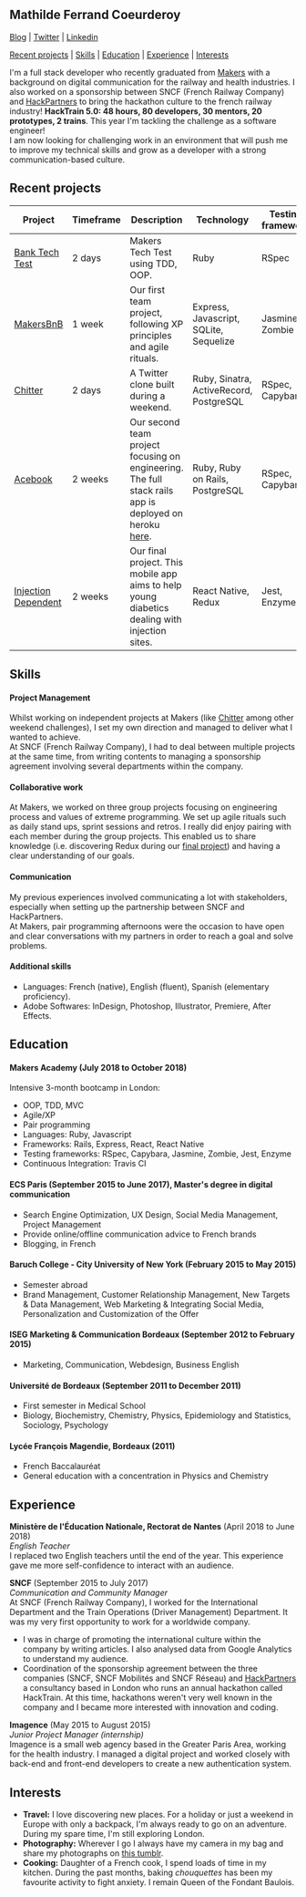 ## Mathilde Ferrand Coeurderoy

[Blog](https://medium.com/@mathilde.ferrand.coeurderoy) | [Twitter](https://twitter.com/mathoucdry) | [Linkedin](https://www.linkedin.com/in/mathildeferrandcoeurderoy/)

[Recent projects](https://github.com/mathildeferrandcoeurderoy/CV#recent-projects) | [Skills](https://github.com/mathildeferrandcoeurderoy/CV#skills) | [Education](https://github.com/mathildeferrandcoeurderoy/CV#education) | [Experience](https://github.com/mathildeferrandcoeurderoy/CV#experience) | [Interests](https://github.com/mathildeferrandcoeurderoy/CV#interests)

I'm a full stack developer who recently graduated from [Makers](https://makers.tech/) with a background on digital communication for the railway and health industries. I also worked on a sponsorship between SNCF (French Railway Company) and [HackPartners](https://github.com/mathildeferrandcoeurderoy/CV#experience) to bring the hackathon culture to the french railway industry! **HackTrain 5.0: 48 hours, 80 developers, 30 mentors, 20 prototypes, 2 trains**. This year I'm tackling the challenge as a software engineer!   
I am now looking for challenging work in an environment that will push me to improve my technical skills and grow as a developer with a strong communication-based culture.   

## Recent projects

| Project | Timeframe | Description | Technology | Testing framework |
| --------| ----------| ------------| -----------| ------------------|
| [Bank Tech Test](https://github.com/ChocolatineMathou/bank-tech-test) | 2 days | Makers Tech Test using TDD, OOP. | Ruby | RSpec |
| [MakersBnB](https://github.com/ChocolatineMathou/MakersBnB) | 1 week | Our first team project, following XP principles and agile rituals. | Express, Javascript, SQLite, Sequelize | Jasmine, Zombie |
| [Chitter](https://github.com/ChocolatineMathou/chitter-challenge) | 2 days | A Twitter clone built during a weekend. | Ruby, Sinatra, ActiveRecord, PostgreSQL | RSpec, Capybara |
| [Acebook](https://github.com/ChocolatineMathou/acebook-PushMePullYou) | 2 weeks | Our second team project focusing on engineering. The full stack rails app is deployed on heroku [here](http://acebook-pushmepullyou.herokuapp.com/). | Ruby, Ruby on Rails, PostgreSQL | RSpec, Capybara |
| [Injection Dependent](https://github.com/ChocolatineMathou/injection_dependent) | 2 weeks | Our final project. This mobile app aims to help young diabetics dealing with injection sites. | React Native, Redux | Jest, Enzyme |

## Skills

#### Project Management

Whilst working on independent projects at Makers (like [Chitter](https://github.com/ChocolatineMathou/chitter-challenge) among other weekend challenges), I set my own direction and managed to deliver what I wanted to achieve.   
At SNCF (French Railway Company), I had to deal between multiple projects at the same time, from writing contents to managing a sponsorship agreement involving several departments within the company.

#### Collaborative work

At Makers, we worked on three group projects focusing on engineering process and values of extreme programming. We set up agile rituals such as daily stand ups, sprint sessions and retros. I really did enjoy pairing with each member during the group projects. This enabled us to share knowledge (i.e. discovering Redux during our [final project](https://github.com/ChocolatineMathou/injection_dependent)) and having a clear understanding of our goals.

#### Communication
   
My previous experiences involved communicating a lot with stakeholders, especially when setting up the partnership between SNCF and HackPartners.   
At Makers, pair programming afternoons were the occasion to have open and clear conversations with my partners in order to reach a goal and solve problems.

#### Additional skills

- Languages: French (native), English (fluent), Spanish (elementary proficiency).
- Adobe Softwares: InDesign, Photoshop, Illustrator, Premiere, After Effects.

## Education

#### Makers Academy (July 2018 to October 2018)
Intensive 3-month bootcamp in London:

- OOP, TDD, MVC
- Agile/XP
- Pair programming
- Languages: Ruby, Javascript
- Frameworks: Rails, Express, React, React Native
- Testing frameworks: RSpec, Capybara, Jasmine, Zombie, Jest, Enzyme
- Continuous Integration: Travis CI

#### ECS Paris (September 2015 to June 2017), Master's degree in digital communication

- Search Engine Optimization, UX Design, Social Media Management, Project Management
- Provide online/offline communication advice to French brands
- Blogging, in French

#### Baruch College - City University of New York (February 2015 to May 2015)

- Semester abroad
- Brand Management, Customer Relationship Management, New Targets & Data Management, Web Marketing & Integrating Social Media, Personalization and Customization of the Offer

#### ISEG Marketing & Communication Bordeaux (September 2012 to February 2015)

- Marketing, Communication, Webdesign, Business English

#### Université de Bordeaux (September 2011 to December 2011)

- First semester in Medical School
- Biology, Biochemistry, Chemistry, Physics, Epidemiology and Statistics, Sociology, Psychology

#### Lycée François Magendie, Bordeaux (2011)

- French Baccalauréat
- General education with a concentration in Physics and Chemistry

## Experience

**Ministère de l'Éducation Nationale, Rectorat de Nantes** (April 2018 to June 2018)    
*English Teacher*  
I replaced two English teachers until the end of the year. This experience gave me more self-confidence to interact with an audience.

**SNCF** (September 2015 to July 2017)    
*Communication and Community Manager*  
At SNCF (French Railway Company), I worked for the International Department and the Train Operations (Driver Management) Department. It was my very first opportunity to work for a worldwide company.   

- I was in charge of promoting the international culture within the company by writing articles. I also analysed data from Google Analytics to understand my audience.
- Coordination of the sponsorship agreement between the three companies (SNCF, SNCF Mobilités and SNCF Réseau) and [HackPartners](https://hackpartners.com/events/hacktrain-5/) a consultancy based in London who runs an annual hackathon called HackTrain. At this time, hackathons weren't very well known in the company and I became more interested with innovation and coding.

**Imagence** (May 2015 to August 2015)   
*Junior Project Manager (internship)*  
Imagence is a small web agency based in the Greater Paris Area, working for the health industry. I managed a digital project and worked closely with back-end and front-end developers to create a new authentication system.

## Interests

- **Travel:** I love discovering new places. For a holiday or just a weekend in Europe with only a backpack, I'm always ready to go on an adventure. During my spare time, I'm still exploring London.
- **Photography:** Wherever I go I always have my camera in my bag and share my photographs on [this tumblr](http://photomathou.tumblr.com/).
- **Cooking:** Daughter of a French cook, I spend loads of time in my kitchen. During the past months, baking *chouquettes* has been my favourite activity to fight anxiety. I remain Queen of the Fondant Baulois.
